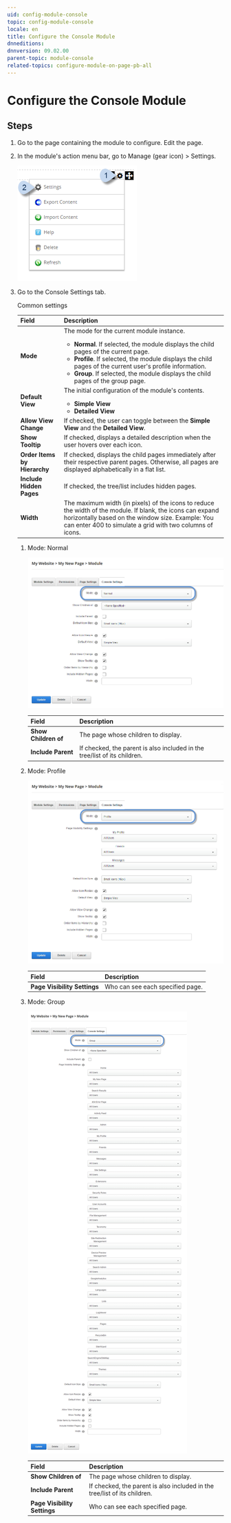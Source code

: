 ```yaml
---
uid: config-module-console
topic: config-module-console
locale: en
title: Configure the Console Module
dnneditions: 
dnnversion: 09.02.00
parent-topic: module-console
related-topics: configure-module-on-page-pb-all
---
```


# Configure the Console Module

## Steps

1.  Go to the page containing the module to configure. Edit the page.
2.  In the module's action menu bar, go to Manage (gear icon) \> Settings.
    
      
    
    ![Manage action menu > Settings](/images/scr-actionmenu-manage-settings.png)
    
      
    
3.  Go to the Console Settings tab.
    
    Common settings
    
    |**Field**|**Description**|
    |---|---|
    |**Mode**|The mode for the current module instance.<ul><li>**Normal**. If selected, the module displays the child pages of the current page.</li><li>**Profile**. If selected, the module displays the child pages of the current user's profile information.</li><li>**Group**. If selected, the module displays the child pages of the group page.</li></ul>|
    |**Default View**|The initial configuration of the module's contents.<ul><li>**Simple View**</li><li>**Detailed View**</li></ul>|
    |**Allow View Change**|If checked, the user can toggle between the **Simple View** and the **Detailed View**.|
    |**Show Tooltip**|If checked, displays a detailed description when the user hovers over each icon.|
    |**Order Items by Hierarchy**|If checked, displays the child pages immediately after their respective parent pages. Otherwise, all pages are displayed alphabetically in a flat list.|
    |**Include Hidden Pages**|If checked, the tree/list includes hidden pages.|
    |**Width**|The maximum width (in pixels) of the icons to reduce the width of the module. If blank, the icons can expand horizontally based on the window size. Example: You can enter 400 to simulate a grid with two columns of icons.|
    
    1.  Mode: Normal
        
          
        
        ![Module Settings — Console — Mode Normal](/images/scr-modulesettings-Console-ModeNormal.png)
        
          
        
        |**Field**|**Description**|
        |---|---|
        |**Show Children of**|The page whose children to display.|
        |**Include Parent**|If checked, the parent is also included in the tree/list of its children.|
        
    2.  Mode: Profile
        
          
        
        ![Module Settings — Console — Mode Profile](/images/scr-modulesettings-Console-ModeProfile.png)
        
          
        
        |**Field**|**Description**|
        |---|---|
        |**Page Visibility Settings**|Who can see each specified page.|
        
    3.  Mode: Group
        
          
        
        ![Module Settings — Console — Mode Group](/images/scr-modulesettings-Console-ModeGroup.png)
        
          
        
        |**Field**|**Description**|
        |---|---|
        |**Show Children of**|The page whose children to display.|
        |**Include Parent**|If checked, the parent is also included in the tree/list of its children.|
        |**Page Visibility Settings**|Who can see each specified page.|